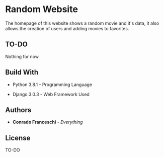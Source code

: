 # Random Website

The homepage of this website shows a random movie and it's data, it also allows the creation of users and adding movies to favorites.


## TO-DO

Nothing for now.


## Build With


+ Python 3.8.1 - Programming Language

+ Django 3.0.3 - Web Framework Used


## Authors


+ **Conrado Franceschi** - *Everything*

## License

TO-DO
